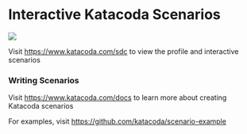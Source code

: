# Interactive Katacoda Scenarios

[![](http://shields.katacoda.com/katacoda/sdc/count.svg)](https://www.katacoda.com/sdc "Get your profile on Katacoda.com")

Visit https://www.katacoda.com/sdc to view the profile and interactive scenarios

### Writing Scenarios
Visit https://www.katacoda.com/docs to learn more about creating Katacoda scenarios

For examples, visit https://github.com/katacoda/scenario-example

